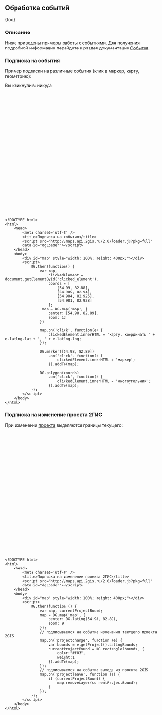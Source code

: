 ## Обработка событий

{toc}

### Описание

Ниже приведены примеры работы с событиями. Для получения подробной информации перейдите в раздел документации <a href="/doc/2.0/maps/manual/events">События</a>.

### Подписка на события

Пример подписки на различные события (клик в маркер, карту, геометрию):

Вы кликнули в: <span id="clicked_element">никуда</span>
<script src="http://maps.api.2gis.ru/2.0/loader.js?pkg=full"></script>
<div id="map" style="width: 100%; height: 400px;"></div>
<script>
    DG.then(function() {
        var map,
            clickedElement = document.getElementById('clicked_element'),
            coords = [
                [54.99, 82.88],
                [54.985, 82.94],
                [54.984, 82.925],
                [54.981, 82.928]
            ];
        map = DG.map('map', {
            center: [54.98, 82.89],
            zoom: 13
        });

        map.on('click', function(e) {
            clickedElement.innerHTML = 'карту, координаты ' + e.latlng.lat + ', ' + e.latlng.lng;
        });
        
        DG.marker([54.98, 82.89])
            .on('click', function() {
                clickedElement.innerHTML = 'маркер';
            }).addTo(map);
      
        DG.polygon(coords)
            .on('click', function() {
                clickedElement.innerHTML = 'многоугольник';
            }).addTo(map);
    });
</script>

    <!DOCTYPE html>
    <html>
        <head>
            <meta charset='utf-8' />
            <title>Подписка на события</title>
            <script src="http://maps.api.2gis.ru/2.0/loader.js?pkg=full"
            data-id="dgLoader"></script>
        </head>
        <body>
            <div id="map" style="width: 100%; height: 400px;"></div>
            <script>
                DG.then(function() {
                    var map,
                        clickedElement = document.getElementById('clicked_element'),
                        coords = [
                            [54.99, 82.88],
                            [54.985, 82.94],
                            [54.984, 82.925],
                            [54.981, 82.928]
                        ];
                     map = DG.map('map', {
                        center: [54.98, 82.89],
                        zoom: 13
                    })

                    map.on('click', function(e) {
                        clickedElement.innerHTML = 'карту, координаты ' + e.latlng.lat + ', ' + e.latlng.lng;
                    });
                    
                    DG.marker([54.98, 82.89])
                        .on('click', function() {
                            clickedElement.innerHTML = 'маркер';
                        }).addTo(map);
                  
                    DG.polygon(coords)
                        .on('click', function() {
                            clickedElement.innerHTML = 'многоугольник';
                        }).addTo(map);
                });
            </script>
        </body>
    </html>

### Подписка на изменение проекта 2ГИС

При изменении [проекта](/doc/2.0/maps/manual/map#map-projectdetector) выделяются границы текущего:

<div id="map1" style="width: 100%; height: 400px;"></div>
<script>
    DG.then(function () {
        var map, currentProjectBound;
        map = DG.map('map1', {
            center: DG.latLng(54.98, 82.89),
            zoom: 9
        });
        // подписываемся на событие изменения текущего проекта 2GIS
        map.on('projectchange', function (e) {
            var bounds = e.getProject().LatLngBounds;
            currentProjectBound = DG.rectangle(bounds, {
                color:"#f03",
                weight:1
            }).addTo(map);
        });
        // подписываемся на событие выхода из проекта 2GIS
        map.on('projectleave', function (e) {
            if (currentProjectBound) {
                map.removeLayer(currentProjectBound);
            }
        });
    });
</script>

    <!DOCTYPE html>
    <html>
        <head>
            <meta charset='utf-8' />
            <title>Подписка на изменение проекта 2ГИС</title>
            <script src="http://maps.api.2gis.ru/2.0/loader.js?pkg=full"
            data-id="dgLoader"></script>
        </head>
        <body>
            <div id="map" style="width: 100%; height: 400px;"></div>
            <script>
                DG.then(function () {
                    var map, currentProjectBound;
                    map = DG.map('map', {
                        center: DG.latLng(54.98, 82.89),
                        zoom: 9
                    });
                    // подписываемся на событие изменения текущего проекта 2GIS
                    map.on('projectchange', function (e) {
                        var bounds = e.getProject().LatLngBounds;
                        currentProjectBound = DG.rectangle(bounds, {
                            color:"#f03",
                            weight:1
                        }).addTo(map);
                    });
                    // подписываемся на событие выхода из проекта 2GIS
                    map.on('projectleave', function (e) {
                        if (currentProjectBound) {
                            map.removeLayer(currentProjectBound);
                        }
                    });
                });
            </script>
        </body>
    </html>